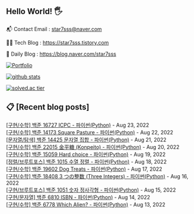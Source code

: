 ## Hello World! 🖐

📬 Contact Email : star7sss@naver.com

👨‍💻 Tech Blog : https://star7sss.tistory.com

🤪 Daily Blog : https://blog.naver.com/star7sss

[![Portfolio](https://img.shields.io/badge/Portfolio-%23000000.svg?style=for-the-badge&logo=firefox&logoColor=#FF7139)](https://fern-way-13f.notion.site/Jang-Thang-3b7b327981a2456c8ee5952eadb848b9)

[![github stats](https://github-readme-stats.vercel.app/api?username=jangThang&show_icons=true&hide_border=False)](https://star7sss.tistory.com)

[![solved.ac tier](http://mazassumnida.wtf/api/v2/generate_badge?boj=star7sss)](https://solved.ac/star7sss)

## 📋 [Recent blog posts]
[[구현/수학] 백준 16727 ICPC - 파이썬(Python)](https://star7sss.tistory.com/478) - Aug 23, 2022<br>
[[구현/수학] 백준 14173 Square Pasture - 파이썬(Python)](https://star7sss.tistory.com/477) - Aug 22, 2022<br>
[[문자열/탐색] 백준 14425 문자열 집합 - 파이썬(Python)](https://star7sss.tistory.com/546) - Aug 21, 2022<br>
[[구현/수학] 백준 22015 金平糖 (Konpeito) - 파이썬(Python)](https://star7sss.tistory.com/476) - Aug 20, 2022<br>
[[구현/수학] 백준 15059 Hard choice - 파이썬(Python)](https://star7sss.tistory.com/472) - Aug 19, 2022<br>
[[정렬/브루트포스] 백준 1015 수열 정렬 - 파이썬(Python)](https://star7sss.tistory.com/543) - Aug 18, 2022<br>
[[구현/수학] 백준 19602 Dog Treats - 파이썬(Python)](https://star7sss.tistory.com/471) - Aug 17, 2022<br>
[[구현/수학] 백준 18408 3 つの整数 (Three Integers) - 파이썬(Python)](https://star7sss.tistory.com/470) - Aug 16, 2022<br>
[[구현/브루트포스] 백준 1051 숫자 정사각형 - 파이썬(Python)](https://star7sss.tistory.com/542) - Aug 15, 2022<br>
[[구현/문자열] 백준 6810 ISBN - 파이썬(Python)](https://star7sss.tistory.com/469) - Aug 14, 2022<br>
[[구현/수학] 백준 6778 Which Alien? - 파이썬(Python)](https://star7sss.tistory.com/468) - Aug 13, 2022<br>
